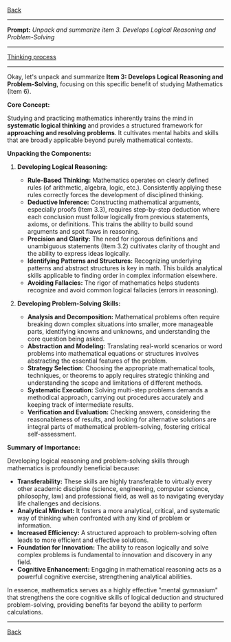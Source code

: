 [Back](../README.md)

---

**Prompt:** *Unpack and summarize item 3. Develops Logical Reasoning and Problem-Solving*

---

[Thinking process](thoughts.md)

---

Okay, let's unpack and summarize **Item 3: Develops Logical Reasoning and Problem-Solving**, focusing on this specific benefit of studying Mathematics (Item 6).

**Core Concept:**

Studying and practicing mathematics inherently trains the mind in **systematic logical thinking** and provides a structured framework for **approaching and resolving problems**. It cultivates mental habits and skills that are broadly applicable beyond purely mathematical contexts.

**Unpacking the Components:**

1.  **Developing Logical Reasoning:**
    *   **Rule-Based Thinking:** Mathematics operates on clearly defined rules (of arithmetic, algebra, logic, etc.). Consistently applying these rules correctly forces the development of disciplined thinking.
    *   **Deductive Inference:** Constructing mathematical arguments, especially proofs (Item 3.3), requires step-by-step deduction where each conclusion must follow logically from previous statements, axioms, or definitions. This trains the ability to build sound arguments and spot flaws in reasoning.
    *   **Precision and Clarity:** The need for rigorous definitions and unambiguous statements (Item 3.2) cultivates clarity of thought and the ability to express ideas logically.
    *   **Identifying Patterns and Structures:** Recognizing underlying patterns and abstract structures is key in math. This builds analytical skills applicable to finding order in complex information elsewhere.
    *   **Avoiding Fallacies:** The rigor of mathematics helps students recognize and avoid common logical fallacies (errors in reasoning).

2.  **Developing Problem-Solving Skills:**
    *   **Analysis and Decomposition:** Mathematical problems often require breaking down complex situations into smaller, more manageable parts, identifying knowns and unknowns, and understanding the core question being asked.
    *   **Abstraction and Modeling:** Translating real-world scenarios or word problems into mathematical equations or structures involves abstracting the essential features of the problem.
    *   **Strategy Selection:** Choosing the appropriate mathematical tools, techniques, or theorems to apply requires strategic thinking and understanding the scope and limitations of different methods.
    *   **Systematic Execution:** Solving multi-step problems demands a methodical approach, carrying out procedures accurately and keeping track of intermediate results.
    *   **Verification and Evaluation:** Checking answers, considering the reasonableness of results, and looking for alternative solutions are integral parts of mathematical problem-solving, fostering critical self-assessment.

**Summary of Importance:**

Developing logical reasoning and problem-solving skills through mathematics is profoundly beneficial because:

*   **Transferability:** These skills are highly transferable to virtually every other academic discipline (science, engineering, computer science, philosophy, law) and professional field, as well as to navigating everyday life challenges and decisions.
*   **Analytical Mindset:** It fosters a more analytical, critical, and systematic way of thinking when confronted with any kind of problem or information.
*   **Increased Efficiency:** A structured approach to problem-solving often leads to more efficient and effective solutions.
*   **Foundation for Innovation:** The ability to reason logically and solve complex problems is fundamental to innovation and discovery in any field.
*   **Cognitive Enhancement:** Engaging in mathematical reasoning acts as a powerful cognitive exercise, strengthening analytical abilities.

In essence, mathematics serves as a highly effective "mental gymnasium" that strengthens the core cognitive skills of logical deduction and structured problem-solving, providing benefits far beyond the ability to perform calculations.

---

[Back](../README.md)
